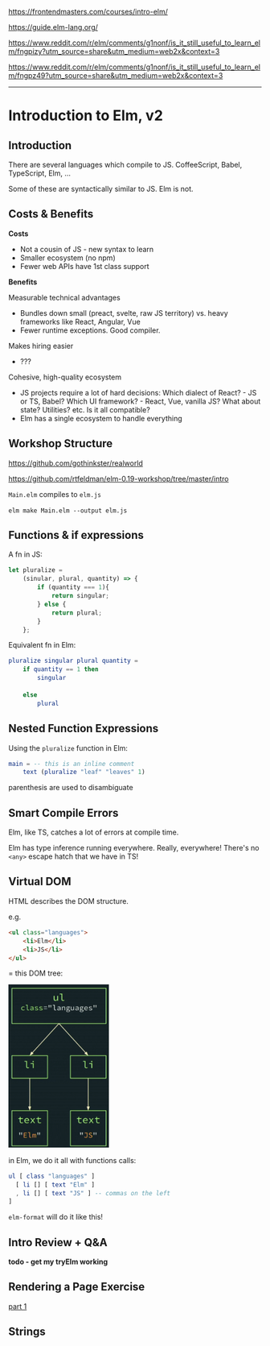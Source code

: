 https://frontendmasters.com/courses/intro-elm/

https://guide.elm-lang.org/

https://www.reddit.com/r/elm/comments/g1nonf/is_it_still_useful_to_learn_elm/fngpizy?utm_source=share&utm_medium=web2x&context=3

https://www.reddit.com/r/elm/comments/g1nonf/is_it_still_useful_to_learn_elm/fngpz49?utm_source=share&utm_medium=web2x&context=3

---

# Introduction to Elm, v2

## Introduction

There are several languages which compile to JS. CoffeeScript, Babel, TypeScript, Elm, ... 

Some of these are syntactically similar to JS. Elm is not.

## Costs & Benefits

**Costs**

- Not a cousin of JS - new syntax to learn
- Smaller ecosystem (no npm)
- Fewer web APIs have 1st class support

**Benefits**

Measurable technical advantages

- Bundles down small (preact, svelte, raw JS territory) vs. heavy frameworks like React, Angular, Vue
- Fewer runtime exceptions. Good compiler.

Makes hiring easier

- ???

Cohesive, high-quality ecosystem

- JS projects require a lot of hard decisions: Which dialect of React? - JS or TS, Babel? Which UI framework? - React, Vue, vanilla JS? What about state? Utilities? etc. Is it all compatible?
- Elm has a single ecosystem to handle everything

## Workshop Structure 

https://github.com/gothinkster/realworld

https://github.com/rtfeldman/elm-0.19-workshop/tree/master/intro

`Main.elm` compiles to `elm.js`

`elm make Main.elm --output elm.js` 

## Functions & if expressions

A fn in JS:

```js
let pluralize = 
    (sinular, plural, quantity) => {
        if (quantity === 1){
            return singular;
        } else {
            return plural;
        }
    };
```

Equivalent fn in Elm:

```elm
pluralize singular plural quantity =
	if quantity == 1 then
		singular
		
	else 
		plural
```

## Nested Function Expressions

Using the `pluralize` function in Elm:

```Elm
main = -- this is an inline comment
	text (pluralize "leaf" "leaves" 1)
```

parenthesis are used to disambiguate 

## Smart Compile Errors

Elm, like TS, catches a lot of errors at compile time.

Elm has type inference running everywhere. Really, everywhere! There's no `<any>` escape hatch that we have in TS!

## Virtual DOM

HTML describes the DOM structure.

e.g.

```html
<ul class="languages">
    <li>Elm</li>
    <li>JS</li>
</ul>
```

= this DOM tree:

<img src="img/image-20210316144334336.png" alt="image-20210316144334336" width="200" />

in Elm, we do it all with functions calls:

```elm
ul [ class "languages" ] 
  [ li [] [ text "Elm" ] 
  ,	li [] [ text "JS" ] -- commas on the left 
]
```

`elm-format` will do it like this!

## Intro Review + Q&A

**todo - get my tryElm working**

## Rendering a Page Exercise

[part 1](./elm-0.19-workshop/intro/part1)

## Strings 

